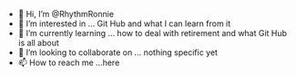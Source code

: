 - 👋 Hi, I’m @RhythmRonnie
- 👀 I’m interested in ... Git Hub and what I can learn from it
- 🌱 I’m currently learning ... how to deal with retirement and what Git Hub is all about
- 💞️ I’m looking to collaborate on ... nothing specific yet
- 📫 How to reach me ...here

<!---
RhythmRonnie/RhythmRonnie is a ✨ special ✨ repository because its `README.md` (this file) appears on your GitHub profile.
You can click the Preview link to take a look at your changes.
--->
